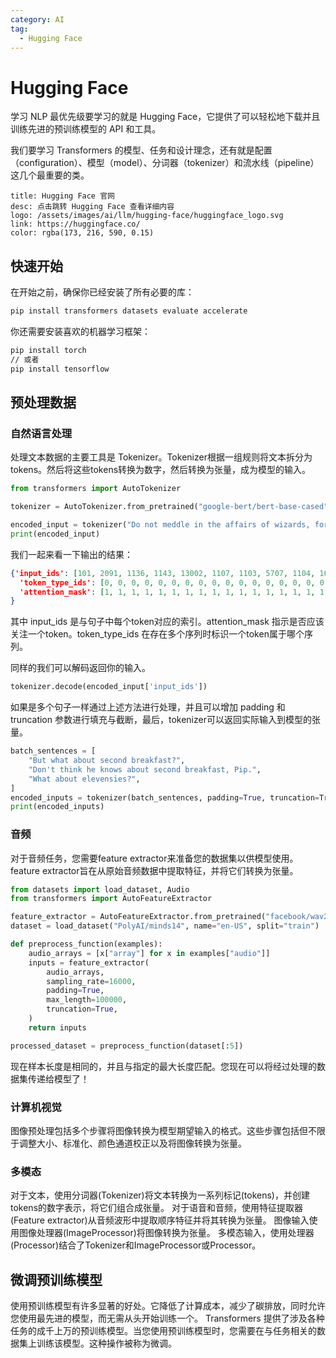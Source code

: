 ```yaml
---
category: AI
tag:
  - Hugging Face
---
```


# Hugging Face
学习 NLP 最优先级要学习的就是 Hugging Face，它提供了可以轻松地下载并且训练先进的预训练模型的 API 和工具。

我们要学习 Transformers 的模型、任务和设计理念，还有就是配置（configuration）、模型（model）、分词器（tokenizer）和流水线（pipeline）这几个最重要的类。

```card
title: Hugging Face 官网
desc: 点击跳转 Hugging Face 查看详细内容
logo: /assets/images/ai/llm/hugging-face/huggingface_logo.svg
link: https://huggingface.co/
color: rgba(173, 216, 590, 0.15)
```

## 快速开始
在开始之前，确保你已经安装了所有必要的库：
```bash
pip install transformers datasets evaluate accelerate
```

你还需要安装喜欢的机器学习框架：
```bash
pip install torch
// 或者
pip install tensorflow
```

## 预处理数据
### 自然语言处理
处理文本数据的主要工具是 Tokenizer。Tokenizer根据一组规则将文本拆分为tokens。然后将这些tokens转换为数字，然后转换为张量，成为模型的输入。

```python
from transformers import AutoTokenizer

tokenizer = AutoTokenizer.from_pretrained("google-bert/bert-base-cased")

encoded_input = tokenizer("Do not meddle in the affairs of wizards, for they are subtle and quick to anger.")
print(encoded_input)
```

我们一起来看一下输出的结果：

```json
{'input_ids': [101, 2091, 1136, 1143, 13002, 1107, 1103, 5707, 1104, 16678, 1116, 117, 1111, 1152, 1132, 11515, 1105, 3613, 1106, 4470, 119, 102],
  'token_type_ids': [0, 0, 0, 0, 0, 0, 0, 0, 0, 0, 0, 0, 0, 0, 0, 0, 0, 0, 0, 0, 0, 0],
  'attention_mask': [1, 1, 1, 1, 1, 1, 1, 1, 1, 1, 1, 1, 1, 1, 1, 1, 1, 1, 1, 1, 1, 1]
}
```

其中 input_ids 是与句子中每个token对应的索引。attention_mask 指示是否应该关注一个token。token_type_ids 在存在多个序列时标识一个token属于哪个序列。

同样的我们可以解码返回你的输入。

```python
tokenizer.decode(encoded_input['input_ids'])
```

如果是多个句子一样通过上述方法进行处理，并且可以增加 padding 和 truncation 参数进行填充与截断，最后，tokenizer可以返回实际输入到模型的张量。

```python
batch_sentences = [
    "But what about second breakfast?",
    "Don't think he knows about second breakfast, Pip.",
    "What about elevensies?",
]
encoded_inputs = tokenizer(batch_sentences, padding=True, truncation=True， return_tensors="pt")
print(encoded_inputs)
```

### 音频
对于音频任务，您需要feature extractor来准备您的数据集以供模型使用。feature extractor旨在从原始音频数据中提取特征，并将它们转换为张量。

```python
from datasets import load_dataset, Audio
from transformers import AutoFeatureExtractor

feature_extractor = AutoFeatureExtractor.from_pretrained("facebook/wav2vec2-base")
dataset = load_dataset("PolyAI/minds14", name="en-US", split="train")

def preprocess_function(examples):
    audio_arrays = [x["array"] for x in examples["audio"]]
    inputs = feature_extractor(
        audio_arrays,
        sampling_rate=16000,
        padding=True,
        max_length=100000,
        truncation=True,
    )
    return inputs

processed_dataset = preprocess_function(dataset[:5])
```
现在样本长度是相同的，并且与指定的最大长度匹配。您现在可以将经过处理的数据集传递给模型了！

### 计算机视觉
图像预处理包括多个步骤将图像转换为模型期望输入的格式。这些步骤包括但不限于调整大小、标准化、颜色通道校正以及将图像转换为张量。

### 多模态
对于文本，使用分词器(Tokenizer)将文本转换为一系列标记(tokens)，并创建tokens的数字表示，将它们组合成张量。
对于语音和音频，使用特征提取器(Feature extractor)从音频波形中提取顺序特征并将其转换为张量。
图像输入使用图像处理器(ImageProcessor)将图像转换为张量。
多模态输入，使用处理器(Processor)结合了Tokenizer和ImageProcessor或Processor。

## 微调预训练模型
使用预训练模型有许多显著的好处。它降低了计算成本，减少了碳排放，同时允许您使用最先进的模型，而无需从头开始训练一个。
Transformers 提供了涉及各种任务的成千上万的预训练模型。当您使用预训练模型时，您需要在与任务相关的数据集上训练该模型。这种操作被称为微调。